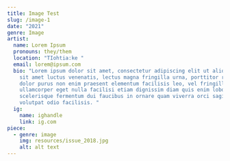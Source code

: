 ```yaml
---
title: Image Test
slug: /image-1
date: "2021"
genre: Image
artist:
  name: Lorem Ipsum
  pronouns: they/them
  location: "TIohtia:ke "
  email: lorem@ipsum.com
  bio: "Lorem ipsum dolor sit amet, consectetur adipiscing elit ut aliquam, purus
    sit amet luctus venenatis, lectus magna fringilla urna, porttitor rhoncus
    dolor purus non enim praesent elementum facilisis leo, vel fringilla est
    ullamcorper eget nulla facilisi etiam dignissim diam quis enim lobortis
    scelerisque fermentum dui faucibus in ornare quam viverra orci sagittis eu
    volutpat odio facilisis. "
  ig:
    name: ighandle
    link: ig.com
piece:
  - genre: image
    img: resources/issue_2018.jpg
    alt: alt text
---
```

